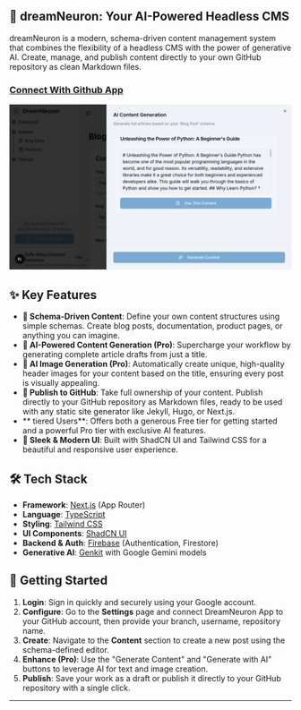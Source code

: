 ## 🚀 dreamNeuron: Your AI-Powered Headless CMS

dreamNeuron is a modern, schema-driven content management system that combines the flexibility of a headless CMS with the power of generative AI. Create, manage, and publish content directly to your own GitHub repository as clean Markdown files.

### [Connect With Github App](https://github.com/apps/dreamneuron)

![dreamNeuron Dashboard](/localhost.png)

## ✨ Key Features

*   **📝 Schema-Driven Content**: Define your own content structures using simple schemas. Create blog posts, documentation, product pages, or anything you can imagine.
*   **🤖 AI-Powered Content Generation (Pro)**: Supercharge your workflow by generating complete article drafts from just a title.
*   **🎨 AI Image Generation (Pro)**: Automatically create unique, high-quality header images for your content based on the title, ensuring every post is visually appealing.
*   **🐙 Publish to GitHub**: Take full ownership of your content. Publish directly to your GitHub repository as Markdown files, ready to be used with any static site generator like Jekyll, Hugo, or Next.js.
*   ** tiered Users**: Offers both a generous Free tier for getting started and a powerful Pro tier with exclusive AI features.
*   **💅 Sleek & Modern UI**: Built with ShadCN UI and Tailwind CSS for a beautiful and responsive user experience.

## 🛠️ Tech Stack

*   **Framework**: [Next.js](https://nextjs.org/) (App Router)
*   **Language**: [TypeScript](https://www.typescriptlang.org/)
*   **Styling**: [Tailwind CSS](https://tailwindcss.com/)
*   **UI Components**: [ShadCN UI](https://ui.shadcn.com/)
*   **Backend & Auth**: [Firebase](https://firebase.google.com/) (Authentication, Firestore)
*   **Generative AI**: [Genkit](https://firebase.google.com/docs/genkit) with Google Gemini models

## 🚀 Getting Started

1.  **Login**: Sign in quickly and securely using your Google account.
2.  **Configure**: Go to the **Settings** page and connect DreamNeuron App to your GitHub account, then provide your branch, username, repository name.
3.  **Create**: Navigate to the **Content** section to create a new post using the schema-defined editor.
4.  **Enhance (Pro)**: Use the "Generate Content" and "Generate with AI" buttons to leverage AI for text and image creation.
5.  **Publish**: Save your work as a draft or publish it directly to your GitHub repository with a single click.

---